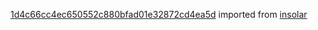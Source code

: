 [1d4c66cc4ec650552c880bfad01e32872cd4ea5d](https://github.com/insolar/insolar/commit/1d4c66cc4ec650552c880bfad01e32872cd4ea5d) imported from [insolar](https://github.com/insolar/insolar)
